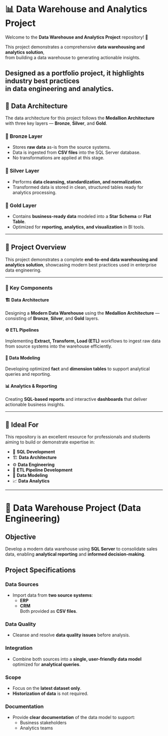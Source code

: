 # 📊 Data Warehouse and Analytics Project

Welcome to the **Data Warehouse and Analytics Project** repository! 🚀  

This project demonstrates a comprehensive **data warehousing and analytics solution**,  
from building a data warehouse to generating actionable insights.  

Designed as a **portfolio project**, it highlights **industry best practices**  
in data engineering and analytics.
---------------------
## 🧩 Data Architecture

The data architecture for this project follows the **Medallion Architecture** with three key layers — **Bronze**, **Silver**, and **Gold**.

### 🥉 Bronze Layer
- Stores **raw data** as-is from the source systems.  
- Data is ingested from **CSV files** into the SQL Server database.  
- No transformations are applied at this stage.

### 🥈 Silver Layer
- Performs **data cleansing, standardization, and normalization**.  
- Transformed data is stored in clean, structured tables ready for analytics processing.

### 🥇 Gold Layer
- Contains **business-ready data** modeled into a **Star Schema** or **Flat Table**.  
- Optimized for **reporting, analytics, and visualization** in BI tools.
-----------------------
## 📖 Project Overview

This project demonstrates a complete **end-to-end data warehousing and analytics solution**, showcasing modern best practices used in enterprise data engineering.

---

### 🧩 Key Components

#### 🏗️ Data Architecture  
Designing a **Modern Data Warehouse** using the **Medallion Architecture** — consisting of **Bronze**, **Silver**, and **Gold** layers.  

#### ⚙️ ETL Pipelines  
Implementing **Extract, Transform, Load (ETL)** workflows to ingest raw data from source systems into the warehouse efficiently.  

#### 🧮 Data Modeling  
Developing optimized **fact** and **dimension tables** to support analytical queries and reporting.  

#### 📊 Analytics & Reporting  
Creating **SQL-based reports** and interactive **dashboards** that deliver actionable business insights.

---

## 🎯 Ideal For

This repository is an excellent resource for professionals and students aiming to build or demonstrate expertise in:

- 🧠 **SQL Development**  
- 🏗️ **Data Architecture**  
- ⚙️ **Data Engineering**  
- 🚀 **ETL Pipeline Development**  
- 🧮 **Data Modeling**  
- 📈 **Data Analytics**

---
# 🚀 Data Warehouse Project (Data Engineering)

## Objective
Develop a modern data warehouse using **SQL Server** to consolidate sales data, enabling **analytical reporting** and **informed decision-making**.

## Project Specifications

### Data Sources
- Import data from **two source systems**:
  - **ERP**
  - **CRM**  
  Both provided as **CSV files**.

### Data Quality
- Cleanse and resolve **data quality issues** before analysis.

### Integration
- Combine both sources into a **single, user-friendly data model** optimized for **analytical queries**.

### Scope
- Focus on the **latest dataset only**.
- **Historization of data** is not required.

### Documentation
- Provide **clear documentation** of the data model to support:
  - Business stakeholders
  - Analytics teams
